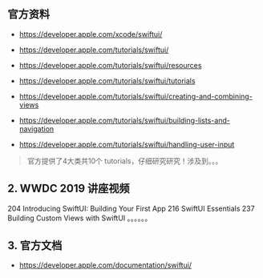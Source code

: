 ## 官方资料

* https://developer.apple.com/xcode/swiftui/

* https://developer.apple.com/tutorials/swiftui/
* https://developer.apple.com/tutorials/swiftui/resources
* https://developer.apple.com/tutorials/swiftui/tutorials
* https://developer.apple.com/tutorials/swiftui/creating-and-combining-views
* https://developer.apple.com/tutorials/swiftui/building-lists-and-navigation
* https://developer.apple.com/tutorials/swiftui/handling-user-input

> 官方提供了4大类共10个 tutorials，仔细研究研究！涉及到。。。

## 2. WWDC 2019 讲座视频

204 Introducing SwiftUI: Building Your First App
216 SwiftUI Essentials
237 Building Custom Views with SwiftUI
。。。。。。

## 3. 官方文档

* https://developer.apple.com/documentation/swiftui/

